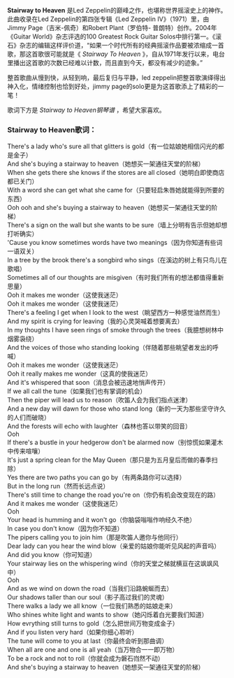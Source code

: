 

**Stairway to Heaven** 是Led Zeppelin的巅峰之作，也堪称世界摇滚史上的神作。此曲收录在Led
Zeppelin的第四张专辑《Led Zeppelin IV》（1971）里，由Jimmy Page（吉米-佩奇）和Robert Plant（罗伯特-
普朗特）创作。2004年《Guitar World》杂志评选的100 Greatest Rock Guitar
Solos中排行第一。《滚石》杂志的编辑这样评价道，“如果一个时代所有的经典摇滚作品要被浓缩成一首歌，那这首歌很可能就是《 _Stairway To
Heaven_ 》，自从1971年发行以来，电台里播出这首歌的次数已经难以计数，而且直到今天，都没有减少的迹象。”

  
整首歌曲从慢到快，从轻到响，最后复归与平静，led zeppelin把整首歌演绎得出神入化，情绪控制也恰到好处，jimmy
page的solo更是为这首歌添上了精彩的一笔！

  
歌词下方是 _Stairway to Heaven钢琴谱_ ，希望大家喜欢。

### Stairway to Heaven歌词：

There's a lady who's sure all that glitters is gold（有一位姑娘她相信闪光的都是金子）  
And she's buying a stairway to heaven（她想买一架通往天堂的阶梯）  
When she gets there she knows if the stores are all closed（她明白即使商店都已关门）  
With a word she can get what she came for（只要轻启朱唇她就能得到所要的东西）  
Ooh ooh and she's buying a stairway to heaven（她想买一架通往天堂的阶梯）  
There's a sign on the wall but she wants to be sure（墙上分明有告示但她却想打听确实）  
'Cause you know sometimes words have two meanings（因为你知道有些词一语双关）  
In a tree by the brook there's a songbird who sings（在溪边的树上有只鸟儿在歌唱）  
Sometimes all of our thoughts are misgiven（有时我们所有的想法都值得重新思量）  
Ooh it makes me wonder（这使我迷茫）  
Ooh it makes me wonder（这使我迷茫）  
There's a feeling I get when I look to the west（眺望西方一种感觉油然而生）  
And my spirit is crying for leaving（我的心灵哭喊着想要离去）  
In my thoughts I have seen rings of smoke through the trees（我臆想树林中烟雾袅绕）  
And the voices of those who standing looking（伴随着那些眺望者发出的呼喊）  
Ooh it makes me wonder（这使我迷茫）  
Ooh it really makes me wonder（这真的使我迷茫）  
And it's whispered that soon（消息会被迅速地悄声传开）  
If we all call the tune（如果我们也有掌调的机会）  
Then the piper will lead us to reason（吹笛人会为我们指点迷津）  
And a new day will dawn for those who stand long（新的一天为那些坚守许久的人们而破晓）  
And the forests will echo with laughter（森林也答以带笑的回音）  
Ooh  
If there's a bustle in your hedgerow don't be alarmed now（别惊慌如果灌木中传来喧嚷）  
It's just a spring clean for the May Queen（那只是为五月皇后而做的春季扫除）  
Yes there are two paths you can go by（有两条路你可以选择）  
But in the long run（然而长远点说）  
There's still time to change the road you're on（你仍有机会改变现在的路）  
And it makes me wonder（这使我迷茫）  
Ooh  
Your head is humming and it won't go（你脑袋嗡嗡作响经久不绝）  
In case you don't know（因为你不知道）  
The pipers calling you to join him（那是吹笛人邀你与他同行）  
Dear lady can you hear the wind blow（亲爱的姑娘你能听见风起的声音吗）  
And did you know（你可知道）  
Your stairway lies on the whispering wind（你的天堂之梯就横亘在这飒飒风中）  
Ooh  
And as we wind on down the road（当我们沿路蜿蜒而去）  
Our shadows taller than our soul（影子高过我们的灵魂）  
There walks a lady we all know（一位我们熟悉的姑娘走来）  
Who shines white light and wants to show（她闪烁着白光要我们知道）  
How evrything still turns to gold（怎么把世间万物变成金子）  
And if you listen very hard（如果你细心聆听）  
The tune will come to you at last（你最终会听到那曲调）  
When all are one and one is all yeah（当万物合一一即万物）  
To be a rock and not to roll（你就会成为磐石岿然不动）  
And she's buying a stairway to heaven（她想买一架通往天堂的阶梯）

